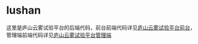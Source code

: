 # lushan

这里是庐山云雾试验平台的后端代码，前台前端代码详见[庐山云雾试验平台前台](https://gitee.com/guoheng85/lushan_front)，管理端前端代码详见[庐山云雾试验平台管理端](https://gitee.com/guoheng85/lushan_front)